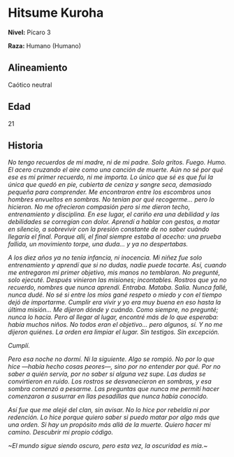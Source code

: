 # Hitsume Kuroha

**Nivel:** Pícaro 3

**Raza:** Humano (Humano)

## Alineamiento
Caótico neutral

## Edad
21

## Historia
 *No tengo recuerdos de mi madre, ni de mi padre. Solo gritos. Fuego. Humo. El acero cruzando el aire como una canción de muerte. Aún no sé por qué ese es mi primer recuerdo, ni me importa. Lo único que sé es que fui la única que quedó en pie, cubierta de ceniza y sangre seca, demasiado pequeña para comprender.
Me encontraron entre los escombros unos hombres envueltos en sombras. No tenían por qué recogerme… pero lo hicieron. No me ofrecieron compasión pero si me dieron techo, entrenamiento y disciplina. En ese lugar, el cariño era una debilidad y las debilidades se corregían con dolor. Aprendí a hablar con gestos, a matar en silencio, a sobrevivir con la presión constante de no saber cuándo llegaría el final. Porque allí, el final siempre estaba al acecho: una prueba fallida, un movimiento torpe, una duda… y ya no despertabas.*

 *A los diez años ya no tenía infancia, ni inocencia. Mi niñez fue solo entrenamiento y aprendí que si no dudas, nadie puede tocarte. Así, cuando me entregaron mi primer objetivo, mis manos no temblaron. No pregunté, solo ejecuté. 
 Después vinieron las misiones; incontables. Rostros que ya no recuerdo, nombres que nunca aprendí. Entraba. Mataba. Salía. Nunca fallé, nunca dudé. No sé si entre los míos gané respeto o miedo y con el tiempo dejó de importarme. Cumplir era vivir y yo era muy buena en eso hasta la última misión...
Me dijeron dónde y cuándo. Como siempre, no pregunté; nunca lo hacía. Pero al llegar al lugar, encontré más de lo que esperaba: había muchos niños. No todos eran el objetivo... pero algunos, sí. Y no me dijeron quiénes. La orden era limpiar el lugar. Sin testigos. Sin excepción.*

 *Cumplí.*

 *Pero esa noche no dormí. Ni la siguiente. Algo se rompió. No por lo que hice —había hecho cosas peores—, sino por no entender por qué. Por no saber a quién servía, por no saber si alguna vez supe. Las dudas se convirtieron en ruido. Los rostros se desvanecieron en sombras, y esa sombra comenzó a pesarme. Las preguntas que nunca me permití hacer comenzaron a susurrar en llas pesadillas que nunca había conocido.*

 *Así fue que me alejé del clan, sin avisar. No lo hice por rebeldía ni por redención. Lo hice porque quiero saber si puedo matar por algo más que una orden. Si hay un propósito más allá de la muerte. Quiero hacer mi camino. Descubrir mi propio código.*

 *~El mundo sigue siendo oscuro, pero esta vez, la oscuridad es mía.~*

